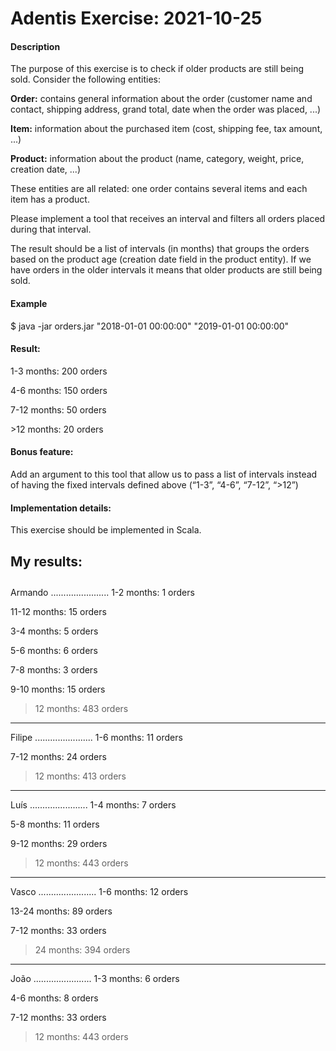 # Adentis Exercise: 2021-10-25

<b><h4> Description </h4></b>

The purpose of this exercise is to check if older products are still being sold. Consider the following entities:

<b>Order:</b> contains general information about the order (customer name and contact, shipping address, grand total, date when the order was placed, ...)

<b>Item:</b> information about the purchased item (cost, shipping fee, tax amount, ...)

<b>Product:</b> information about the product (name, category, weight, price, creation date, ...)

These entities are all related: one order contains several items and each item has a product.

Please implement a tool that receives an interval and filters all orders placed during that interval.

The result should be a list of intervals (in months) that groups the orders based on the product age (creation date field in the product entity). If we have orders in the older intervals it means that older products are still being sold.

<b><h4> Example </h4></b>

$ java -jar orders.jar "2018-01-01 00:00:00" "2019-01-01 00:00:00"

<b><h4> Result: </h4></b>

1-3 months: 200 orders

4-6 months: 150 orders

7-12 months: 50 orders

&gt;12 months: 20 orders

<b><h4> Bonus feature: </h4></b>

Add an argument to this tool that allow us to pass a list of intervals instead of having the fixed intervals defined above (“1-3”, “4-6”, “7-12”, “>12”)

<b><h4> Implementation details: </h4></b>

This exercise should be implemented in Scala.


<b><h4> My results: </h4></b>
-----------------------
Armando
.......................
1-2 months: 1 orders

11-12 months: 15 orders

3-4 months: 5 orders

5-6 months: 6 orders

7-8 months: 3 orders

9-10 months: 15 orders

>12 months: 483 orders

-----------------------
Filipe
.......................
1-6 months: 11 orders

7-12 months: 24 orders

>12 months: 413 orders

-----------------------
Luís
.......................
1-4 months: 7 orders

5-8 months: 11 orders

9-12 months: 29 orders

>12 months: 443 orders

-----------------------
Vasco
.......................
1-6 months: 12 orders

13-24 months: 89 orders

7-12 months: 33 orders

>24 months: 394 orders

-----------------------
João
.......................
1-3 months: 6 orders

4-6 months: 8 orders

7-12 months: 33 orders

>12 months: 443 orders




